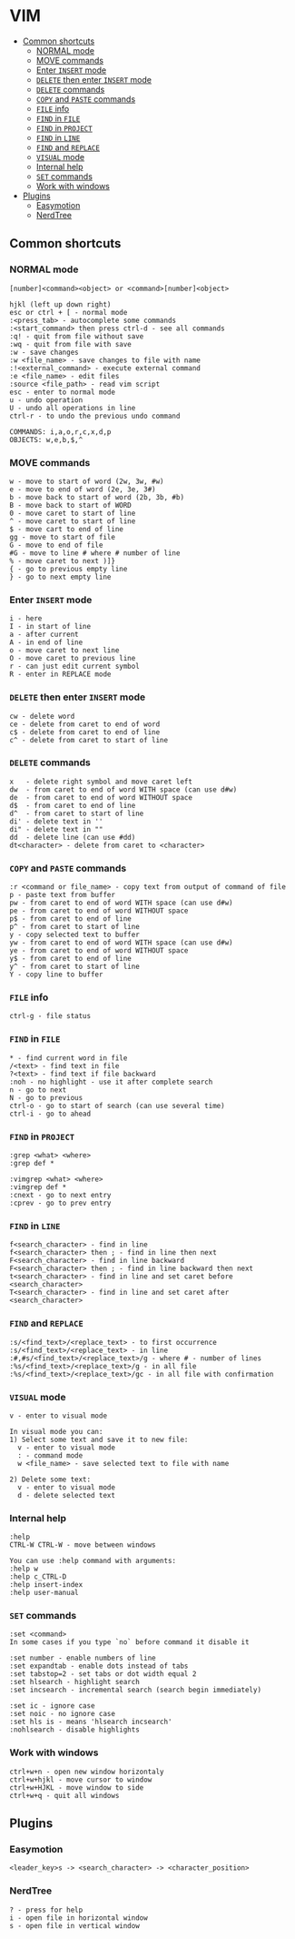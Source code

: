# VIM

* [Common shortcuts](#common-shortcuts)
  * [NORMAL mode](#normal-mode)
  * [MOVE commands](#move-commands)
  * [Enter `INSERT` mode](#enter-insert-mode)
  * [`DELETE` then enter `INSERT` mode](#delete-then-enter-insert-mode)
  * [`DELETE` commands](#delete-commands)
  * [`COPY` and `PASTE` commands](#copy-and-paste-commands)
  * [`FILE` info](#file-info)
  * [`FIND` in `FILE`](#find-in-file)
  * [`FIND` in `PROJECT`](#find-in-project)
  * [`FIND` in `LINE`](#find-in-line)
  * [`FIND` and `REPLACE`](#find-and-replace)
  * [`VISUAL` mode](#visual-mode)
  * [Internal help](#internal-help)
  * [`SET` commands](#set-commands)
  * [Work with windows](#work-with-windows)
* [Plugins](#plugins)
  * [Easymotion](#easymotion)
  * [NerdTree](#nerdtree)

## Common shortcuts

### NORMAL mode

```vim
[number]<command><object> or <command>[number]<object>

hjkl (left up down right)
esc or ctrl + [ - normal mode
:<press_tab> - autocomplete some commands
:<start_command> then press ctrl-d - see all commands
:q! - quit from file without save
:wq - quit from file with save
:w - save changes
:w <file_name> - save changes to file with name
:!<external_command> - execute external command
:e <file_name> - edit files
:source <file_path> - read vim script
esc - enter to normal mode
u - undo operation
U - undo all operations in line
ctrl-r - to undo the previous undo command
```

```vim
COMMANDS: i,a,o,r,c,x,d,p
OBJECTS: w,e,b,$,^
```

### MOVE commands

```vim
w - move to start of word (2w, 3w, #w)
e - move to end of word (2e, 3e, 3#)
b - move back to start of word (2b, 3b, #b)
B - move back to start of WORD
0 - move caret to start of line
^ - move caret to start of line
$ - move cart to end of line
gg - move to start of file
G - move to end of file
#G - move to line # where # number of line
% - move caret to next )]}
{ - go to previous empty line
} - go to next empty line
```

### Enter `INSERT` mode

```vim
i - here
I - in start of line
a - after current
A - in end of line
o - move caret to next line
O - move caret to previous line
r - can just edit current symbol
R - enter in REPLACE mode
```

### `DELETE` then enter `INSERT` mode

```vim
cw - delete word
ce - delete from caret to end of word
c$ - delete from caret to end of line
c^ - delete from caret to start of line
```

### `DELETE` commands

```vim
x   - delete right symbol and move caret left
dw  - from caret to end of word WITH space (can use d#w)
de  - from caret to end of word WITHOUT space
d$  - from caret to end of line
d^  - from caret to start of line
di' - delete text in ''
di" - delete text in ""
dd  - delete line (can use #dd)
dt<character> - delete from caret to <character>
```

### `COPY` and `PASTE` commands

```vim
:r <command or file_name> - copy text from output of command of file
p - paste text from buffer
pw - from caret to end of word WITH space (can use d#w)
pe - from caret to end of word WITHOUT space
p$ - from caret to end of line
p^ - from caret to start of line
y - copy selected text to buffer
yw - from caret to end of word WITH space (can use d#w)
ye - from caret to end of word WITHOUT space
y$ - from caret to end of line
y^ - from caret to start of line
Y - copy line to buffer
```

### `FILE` info

```vim
ctrl-g - file status
```

### `FIND` in `FILE`

```vim
* - find current word in file
/<text> - find text in file
?<text> - find text if file backward
:noh - no highlight - use it after complete search
n - go to next
N - go to previous
ctrl-o - go to start of search (can use several time)
ctrl-i - go to ahead
```

### `FIND` in `PROJECT`

```vim
:grep <what> <where>
:grep def *

:vimgrep <what> <where>
:vimgrep def *
:cnext - go to next entry
:cprev - go to prev entry
```

### `FIND` in `LINE`

```vim
f<search_character> - find in line
f<search_character> then ; - find in line then next
F<search_character> - find in line backward
F<search_character> then ; - find in line backward then next
t<search_character> - find in line and set caret before <search_character>
T<search_character> - find in line and set caret after <search_character>
```

### `FIND` and `REPLACE`

```vim
:s/<find_text>/<replace_text> - to first occurrence
:s/<find_text>/<replace_text> - in line
:#,#s/<find_text>/<replace_text>/g - where # - number of lines
:%s/<find_text>/<replace_text>/g - in all file
:%s/<find_text>/<replace_text>/gc - in all file with confirmation
```

### `VISUAL` mode

```vim
v - enter to visual mode
```

```vim
In visual mode you can:
1) Select some text and save it to new file:
  v - enter to visual mode
  : - command mode
  w <file_name> - save selected text to file with name

2) Delete some text:
  v - enter to visual mode
  d - delete selected text
```

### Internal help

```vim
:help
CTRL-W CTRL-W - move between windows
```

```vim
You can use :help command with arguments:
:help w
:help c_CTRL-D
:help insert-index
:help user-manual
```

### `SET` commands

```vim
:set <command>
In some cases if you type `no` before command it disable it

:set number - enable numbers of line
:set expandtab - enable dots instead of tabs
:set tabstop=2 - set tabs or dot width equal 2
:set hlsearch - highlight search
:set incsearch - incremental search (search begin immediately)

:set ic - ignore case
:set noic - no ignore case
:set hls is - means 'hlsearch incsearch'
:nohlsearch - disable highlights
```

### Work with windows

```vim
ctrl+w+n - open new window horizontaly
ctrl+w+hjkl - move cursor to window
ctrl+w+HJKL - move window to side
ctrl+w+q - quit all windows
```

## Plugins

### Easymotion

```vim
<leader_key>s -> <search_character> -> <character_position>
```

### NerdTree

```vim
? - press for help
i - open file in horizontal window
s - open file in vertical window
```
